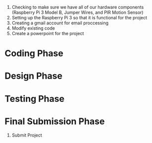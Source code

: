 1. Checking to make sure we have all of our hardware components (Raspberry Pi 3 Model B, Jumper Wires, and PIR Motion Sensor)
2. Setting up the Raspberry Pi 3 so that it is functional for the project
3. Creating a gmail account for email proccessing
4. Modify existing code
5. Create a powerpoint for the project

# Coding Phase                                                                               

# Design Phase


# Testing Phase

# Final Submission Phase
1. Submit Project


